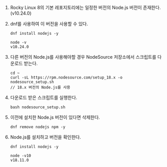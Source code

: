 1. Rocky Linux 8의 기본 레포지토리에는 일정한 버전의 Node.js 버전이 존재한다. (v10.24.0)

2. dnf를 사용하여 이 버전을 사용할 수 있다.

    ```
    dnf install nodejs -y

    node -v
    v10.24.0
    ```

3. 다른 버전의 Node.js를 사용해야할 경우 NodeSource 저장소에서 스크립트를 다운로드 받는다.

    ```
    cd ~
    curl -sL https://rpm.nodesource.com/setup_18.x -o nodesource_setup.sh
    // 18.x 버전의 Node.js를 사용
    ```

4. 다운로드 받은 스크립트를 실행한다.

    ```
    bash nodesource_setup.sh
    ```

5. 이전에 설치한 Node.js 버전이 있다면 삭제한다.

    ```
    dnf remove nodejs npm -y
    ```

6. Node.js를 설치하고 버전을 확인한다.

    ```
    dnf install nodejs -y

    node -v10
    v18.11.0
    ```